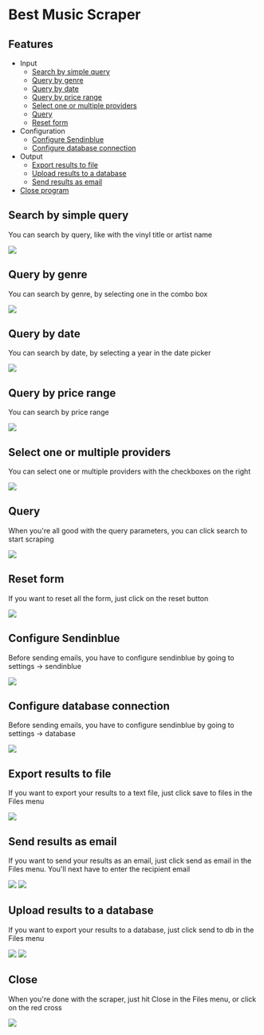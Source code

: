 # Best Music Scraper

## Features

- Input
    - [Search by simple query](#search-by-simple-query)
    - [Query by genre](#query-by-genre)
    - [Query by date](#query-by-date)
    - [Query by price range](#query-by-price-range)
    - [Select one or multiple providers](#select-one-or-multiple-providers)
    - [Query](#query)
    - [Reset form](#reset-form)
- Configuration
    - [Configure Sendinblue](#configure-sendinblue)
    - [Configure database connection](#configure-database-connection)
- Output
    - [Export results to file](#export-results-to-file)
    - [Upload results to a database](#upload-results-to-a-database)
    - [Send results as email](#send-results-as-email)
- [Close program](#close)

<div style="page-break-after: always"></div>

## Search by simple query

You can search by query, like with the vinyl title or artist name

![](resources/search-by-query.png)

<div style="page-break-after: always"></div>

## Query by genre

You can search by genre, by selecting one in the combo box

![](resources/search-by-genre.png)

<div style="page-break-after: always"></div>

## Query by date

You can search by date, by selecting a year in the date picker

![](resources/search-by-date.png)

<div style="page-break-after: always"></div>

## Query by price range

You can search by price range

![](resources/search-by-price.png)

<div style="page-break-after: always"></div>

## Select one or multiple providers

You can select one or multiple providers with the checkboxes on the right

![](resources/select-providers.png)

<div style="page-break-after: always"></div>

## Query

When you're all good with the query parameters, you can click search to start scraping

![](resources/search-button.png)

<div style="page-break-after: always"></div>

## Reset form

If you want to reset all the form, just click on the reset button

![](resources/reset-button.png)

<div style="page-break-after: always"></div>

## Configure Sendinblue

Before sending emails, you have to configure sendinblue by going to settings -> sendinblue

![](resources/sendinblue-settings.png)

<div style="page-break-after: always"></div>

## Configure database connection

Before sending emails, you have to configure sendinblue by going to settings -> database

![](resources/database-settings.png)

<div style="page-break-after: always"></div>

## Export results to file

If you want to export your results to a text file, just click save to files in the Files menu

![](resources/save-to-file.png)

<div style="page-break-after: always"></div>

## Send results as email

If you want to send your results as an email, just click send as email in the Files menu. You'll next have to enter the recipient email

![](resources/send-as-email.png)
![](resources/send-as-email-prompt.png)

<div style="page-break-after: always"></div>

## Upload results to a database

If you want to export your results to a database, just click send to db in the Files menu

![](resources/send-to-db.png)
![](resources/send-to-db-prompt.png)

<div style="page-break-after: always"></div>

## Close

When you're done with the scraper, just hit Close in the Files menu, or click on the red cross

![](resources/close.png)